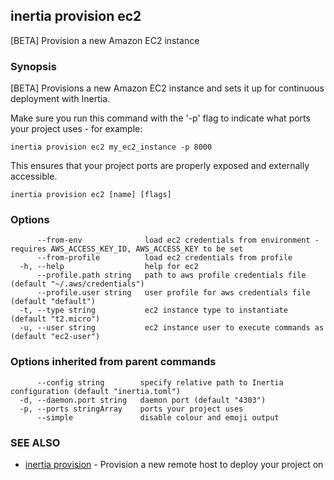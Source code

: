 ## inertia provision ec2

[BETA] Provision a new Amazon EC2 instance

### Synopsis

[BETA] Provisions a new Amazon EC2 instance and sets it up for continuous deployment
with Inertia. 

Make sure you run this command with the '-p' flag to indicate what ports
your project uses - for example:

	inertia provision ec2 my_ec2_instance -p 8000

This ensures that your project ports are properly exposed and externally accessible.


```
inertia provision ec2 [name] [flags]
```

### Options

```
      --from-env              load ec2 credentials from environment - requires AWS_ACCESS_KEY_ID, AWS_ACCESS_KEY to be set
      --from-profile          load ec2 credentials from profile
  -h, --help                  help for ec2
      --profile.path string   path to aws profile credentials file (default "~/.aws/credentials")
      --profile.user string   user profile for aws credentials file (default "default")
  -t, --type string           ec2 instance type to instantiate (default "t2.micro")
  -u, --user string           ec2 instance user to execute commands as (default "ec2-user")
```

### Options inherited from parent commands

```
      --config string        specify relative path to Inertia configuration (default "inertia.toml")
  -d, --daemon.port string   daemon port (default "4303")
  -p, --ports stringArray    ports your project uses
      --simple               disable colour and emoji output
```

### SEE ALSO

* [inertia provision](inertia_provision.md)	 - Provision a new remote host to deploy your project on

